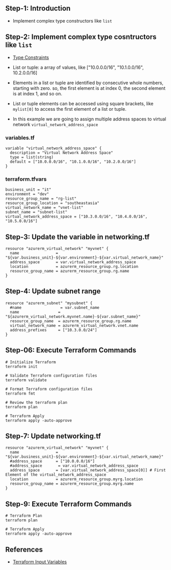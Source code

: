 ## Step-1: Introduction
- Implement complex type constructors like `list` 


## Step-2: Implement complex type cosntructors like `list` 
- [Type Constraints](https://www.terraform.io/docs/language/expressions/types.html)

- List or tuple: a array of values, like ["10.0.0.0/16", "10.1.0.0/16", 10.2.0.0/16]
- Elements in a list or tuple are identified by consecutive whole numbers, starting with zero. so, the first element is at index 0, the second element is at index 1, and so on.
- List or tuple elements can be accessed using square brackets, like `mylist[0]` to access the first element of a list or tuple.

- In this example we are going to assign multiple address spaces to virtual network `virtual_network_address_space`
### variables.tf
```t
variable "virtual_network_address_space" {
  description = "Virtual Network Address Space"
  type = list(string)
  default = ["10.0.0.0/16", "10.1.0.0/16", "10.2.0.0/16"]
}
```
### terraform.tfvars
```t
business_unit = "it"
environment = "dev"
resource_group_name = "rg-list"
resource_group_location = "southeastasia"
virtual_network_name = "vnet-list"
subnet_name = "subnet-list"
virtual_network_address_space = ["10.3.0.0/16", "10.4.0.0/16", "10.5.0.0/16"]
```

## Step-3: Update the variable in networking.tf
```t
resource "azurerm_virtual_network" "myvnet" {
  name                = "${var.business_unit}-${var.environment}-${var.virtual_network_name}"
  address_space       = var.virtual_network_address_space
  location            = azurerm_resource_group.rg.location
  resource_group_name = azurerm_resource_group.rg.name
}
```

## Step-4: Update subnet range
```t
resource "azurerm_subnet" "mysubnet" {
  #name                 = var.subnet_name
  name                 = "${azurerm_virtual_network.myvnet.name}-${var.subnet_name}"
  resource_group_name  = azurerm_resource_group.rg.name
  virtual_network_name = azurerm_virtual_network.vnet.name
  address_prefixes     = ["10.3.0.0/24"]
}
```

## Step-06: Execute Terraform Commands
```t
# Initialize Terraform
terraform init

# Validate Terraform configuration files
terraform validate

# Format Terraform configuration files
terraform fmt

# Review the terraform plan
terraform plan 

# Terraform Apply
terraform apply -auto-approve

```

## Step-7: Update networking.tf
```t
resource "azurerm_virtual_network" "myvnet" {
  name                = "${var.business_unit}-${var.environment}-${var.virtual_network_name}"
  #address_space      = ["10.0.0.0/16"]
  #address_space       = var.virtual_network_address_space
  address_space       = [var.virtual_network_address_space[0]] # First Element of the virtual_network_address_space
  location            = azurerm_resource_group.myrg.location
  resource_group_name = azurerm_resource_group.myrg.name
}
```

## Step-9: Execute Terraform Commands
```t
# Terraform Plan
terraform plan 

# Terraform Apply
terraform apply -auto-approve

```

## References
- [Terraform Input Variables](https://www.terraform.io/docs/language/values/variables.html)